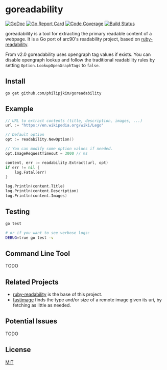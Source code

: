 # goreadability

[![GoDoc](https://godoc.org/github.com/philipjkim/goreadability?status.svg)](https://godoc.org/github.com/philipjkim/goreadability) [![Go Report Card](https://goreportcard.com/badge/github.com/philipjkim/goreadability)](https://goreportcard.com/report/github.com/philipjkim/goreadability) [![Code Coverage](http://gocover.io/_badge/github.com/philipjkim/goreadability)](https://gocover.io/github.com/philipjkim/goreadability) [![Build Status](https://travis-ci.org/philipjkim/goreadability.svg)](https://travis-ci.org/philipjkim/goreadability)

goreadability is a tool for extracting the primary readable content of a webpage. It is a Go port of arc90's readability project, based on [ruby-readability](https://github.com/cantino/ruby-readability).

From v2.0 goreadability uses opengraph tag values if exists. You can disable opengraph lookup and follow the traditional readability rules by setting `Option.LookupOpenGraphTags` to `false`.

## Install

```
go get github.com/philipjkim/goreadability
```

## Example

```go
// URL to extract contents (title, description, images, ...)
url := "https://en.wikipedia.org/wiki/Lego"

// Default option
opt := readability.NewOption()

// You can modify some option values if needed.
opt.ImageRequestTimeout = 3000 // ms

content, err := readability.Extract(url, opt)
if err != nil {
    log.Fatal(err)
}

log.Println(content.Title)
log.Println(content.Description)
log.Println(content.Images)
```

## Testing

```sh
go test

# or if you want to see verbose logs:
DEBUG=true go test -v
```

## Command Line Tool

TODO

## Related Projects

- [ruby-readability](https://github.com/cantino/ruby-readability) is the base of this project.
- [fastimage](https://github.com/rubenfonseca/fastimage) finds the type and/or size of a remote image given its uri, by fetching as little as needed.

## Potential Issues

TODO

## License

[MIT](LICENSE)
